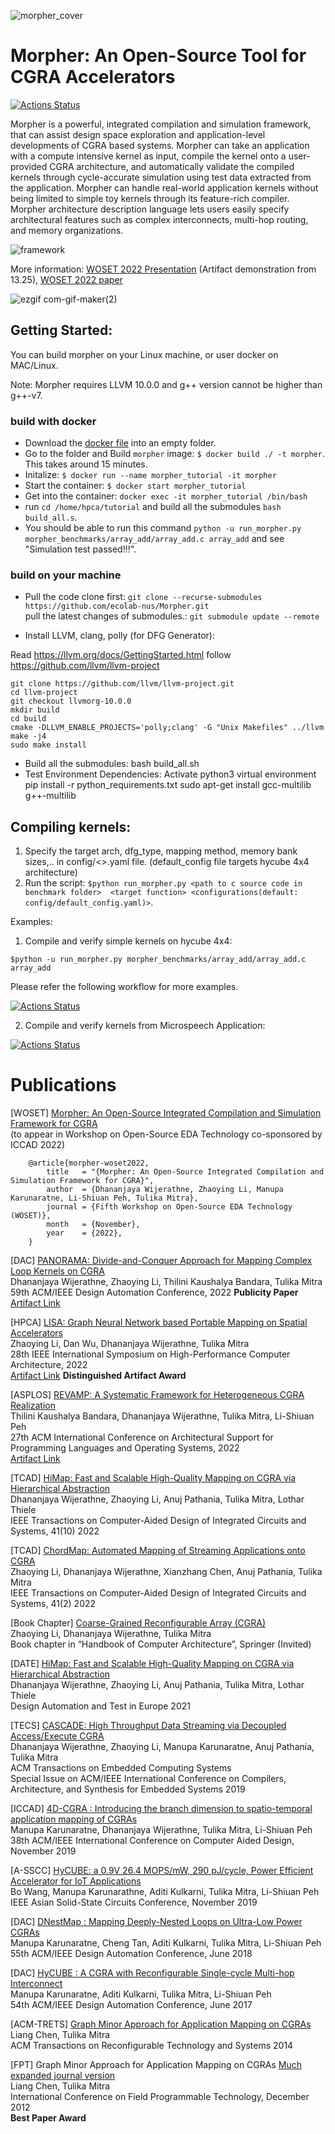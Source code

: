 ![morpher_cover](https://user-images.githubusercontent.com/12274945/198943201-17e9ff67-62b3-445f-bd04-feac08da1601.png)

# Morpher: An Open-Source Tool for CGRA Accelerators 

[![Actions Status](https://github.com/ecolab-nus/morpher/workflows/Build%20and%20Test/badge.svg)](https://github.com/ecolab-nus/morpher/actions)

Morpher is a powerful, integrated compilation and simulation framework, that can assist design space exploration and application-level developments of CGRA based systems. Morpher can take an application with a compute intensive kernel as input, compile the kernel onto a user-provided CGRA architecture, and automatically validate the compiled kernels through cycle-accurate simulation using test data extracted from the application. Morpher can handle real-world application kernels without being limited to simple toy kernels through its feature-rich compiler. Morpher architecture description language
lets users easily specify architectural features such as complex interconnects, multi-hop routing, and memory organizations. 

![framework](https://user-images.githubusercontent.com/12274945/198694251-ab21d639-8999-424a-bc5a-3e7921c638a0.png)

More information:
    [WOSET 2022 Presentation](https://woset-workshop.github.io/Videos/2022/12-Wijerathne-long.mp4) (Artifact demonstration from 13.25), 
    [WOSET 2022 paper](https://woset-workshop.github.io/PDFs/2022/12-Wijerathne-paper.pdf)
    
![ezgif com-gif-maker(2)](https://user-images.githubusercontent.com/12274945/198826823-5230947d-86eb-4493-a6fc-5f43d61ab2b4.gif)


## Getting Started:
You can build morpher on your Linux machine, or user docker on MAC/Linux.

Note: Morpher requires LLVM 10.0.0 and g++ version cannot be higher than g++-v7. 

### build with docker
* Download the [docker file](https://github.com/ecolab-nus/morpher/blob/main/Dockerfile) into an empty folder.
* Go to the folder and Build ``morpher`` image: ``$ docker build ./ -t morpher``. This takes around 15 minutes.
* Initalize: ``$ docker run --name morpher_tutorial -it morpher``
* Start the container: ``$ docker start morpher_tutorial``
* Get into the container: ``docker exec -it morpher_tutorial /bin/bash``
* run ``cd /home/hpca/tutorial`` and build all the submodules ``bash build_all.s``.
* You should be able to run this command ``python -u run_morpher.py morpher_benchmarks/array_add/array_add.c array_add`` and see "Simulation test passed!!!".
 

### build on your machine
* Pull the code
clone first:  `git clone --recurse-submodules  https://github.com/ecolab-nus/Morpher.git` \
pull the latest changes of submodules.:  `git submodule update --remote`


* Install LLVM, clang, polly (for DFG Generator):

Read https://llvm.org/docs/GettingStarted.html
follow https://github.com/llvm/llvm-project

    git clone https://github.com/llvm/llvm-project.git
    cd llvm-project
    git checkout llvmorg-10.0.0
    mkdir build
    cd build
    cmake -DLLVM_ENABLE_PROJECTS='polly;clang' -G "Unix Makefiles" ../llvm
    make -j4
    sudo make install

* Build all the submodules:
    bash build_all.sh
* Test Environment Dependencies:
    Activate python3 virtual environment
    pip install -r python_requirements.txt
    sudo apt-get install gcc-multilib g++-multilib

## Compiling kernels:

1) Specify the target arch, dfg_type, mapping method, memory bank sizes,.. in config/<>.yaml file. (default_config file targets hycube 4x4 architecture)
2) Run the script:  ``$python run_morpher.py <path to c source code in benchmark folder>  <target function> <configurations(default: config/default_config.yaml)>``. 

Examples: 

1. Compile and verify simple kernels on hycube 4x4:

``$python -u run_morpher.py morpher_benchmarks/array_add/array_add.c array_add``

Please refer the following workflow for more examples.

[![Actions Status](https://github.com/ecolab-nus/morpher/workflows/Run%20Examples/badge.svg)](https://github.com/ecolab-nus/morpher/actions)

2. Compile and verify kernels from Microspeech Application:

[![Actions Status](https://github.com/ecolab-nus/morpher/workflows/Run%20Microspeech/badge.svg)](https://github.com/ecolab-nus/morpher/actions)


# Publications

[WOSET] [Morpher: An Open-Source Integrated Compilation and Simulation Framework for CGRA](https://www.comp.nus.edu.sg/~tulika/WOSET_MORPHER_2022.pdf)\
(to appear in Workshop on Open-Source EDA Technology co-sponsored by ICCAD 2022)

        @article{morpher-woset2022,
            title   = "{Morpher: An Open-Source Integrated Compilation and Simulation Framework for CGRA}",
            author  = {Dhananjaya Wijerathne, Zhaoying Li, Manupa Karunaratne, Li-Shiuan Peh, Tulika Mitra},
            journal = {Fifth Workshop on Open-Source EDA Technology (WOSET)},
            month   = {November},
            year    = {2022},
        } 
        
[DAC] [PANORAMA: Divide-and-Conquer Approach for Mapping Complex Loop Kernels on CGRA](https://www.comp.nus.edu.sg/~tulika/DAC22.pdf)\
Dhananjaya Wijerathne, Zhaoying Li, Thilini Kaushalya Bandara, Tulika Mitra\
59th ACM/IEEE Design Automation Conference, 2022 __Publicity Paper__\
[Artifact Link](https://github.com/ecolab-nus/panorama)

[HPCA] [LISA: Graph Neural Network based Portable Mapping on Spatial Accelerators](https://www.comp.nus.edu.sg/~tulika/HPCA_LISA_2022.pdf)\
Zhaoying Li, Dan Wu, Dhananjaya Wijerathne, Tulika Mitra\
28th IEEE International Symposium on High-Performance Computer Architecture, 2022\
[Artifact Link](https://github.com/ecolab-nus/lisa) __Distinguished Artifact Award__

[ASPLOS] [REVAMP: A Systematic Framework for Heterogeneous CGRA Realization](https://www.comp.nus.edu.sg/~tulika/asplos22.pdf)\
Thilini Kaushalya Bandara, Dhananjaya Wijerathne, Tulika Mitra, Li-Shiuan Peh\
27th ACM International Conference on Architectural Support for Programming Languages and Operating Systems, 2022\
[Artifact Link](https://zenodo.org/record/5848404#.YgyrPTFByUk)

[TCAD] [HiMap: Fast and Scalable High-Quality Mapping on CGRA via Hierarchical Abstraction](https://www.comp.nus.edu.sg/~tulika/HiMap-TCAD.pdf)\
Dhananjaya Wijerathne, Zhaoying Li, Anuj Pathania, Tulika Mitra, Lothar Thiele\
IEEE Transactions on Computer-Aided Design of Integrated Circuits and Systems, 41(10) 2022

[TCAD] [ChordMap: Automated Mapping of Streaming Applications onto CGRA](https://ieeexplore.ieee.org/document/9351547)\
Zhaoying Li, Dhananjaya Wijerathne, Xianzhang Chen, Anuj Pathania, Tulika Mitra\
IEEE Transactions on Computer-Aided Design of Integrated Circuits and Systems, 41(2) 2022

[Book Chapter] [Coarse-Grained Reconfigurable Array (CGRA)](https://www.comp.nus.edu.sg/~tulika/CGRA-Survey.pdf)\
Zhaoying Li, Dhananjaya Wĳerathne, Tulika Mitra\
Book chapter in “Handbook of Computer Architecture”, Springer (Invited)

[DATE] [HiMap: Fast and Scalable High-Quality Mapping on CGRA via Hierarchical Abstraction](https://www.comp.nus.edu.sg/~tulika/HiMap_DATE_2021.pdf)\
Dhananjaya Wijerathne, Zhaoying Li, Anuj Pathania, Tulika Mitra, Lothar Thiele\
Design Automation and Test in Europe 2021

[TECS] [CASCADE: High Throughput Data Streaming via Decoupled Access/Execute CGRA](https://www.comp.nus.edu.sg/~tulika/TECS-CASCADE19.pdf)\
Dhananjaya Wijerathne, Zhaoying Li, Manupa Karunaratne, Anuj Pathania, Tulika Mitra\
ACM Transactions on Embedded Computing Systems\
Special Issue on ACM/IEEE International Conference on Compilers, Architecture, and Synthesis for Embedded Systems 2019

[ICCAD] [4D-CGRA : Introducing the branch dimension to spatio-temporal application mapping of CGRAs](https://www.comp.nus.edu.sg/~tulika/4D-CGRA-ICCAD19.pdf)\
Manupa Karunaratne, Dhananjaya Wijerathne, Tulika Mitra, Li-Shiuan Peh\
38th ACM/IEEE International Conference on Computer Aided Design, November 2019

[A-SSCC] [HyCUBE: a 0.9V 26.4 MOPS/mW, 290 pJ/cycle, Power Efficient Accelerator for IoT Applications](https://www.comp.nus.edu.sg/~tulika/Hycube_for_ASSCC_2019.pdf)\
Bo Wang, Manupa Karunarathne, Aditi Kulkarni, Tulika Mitra, Li-Shiuan Peh\
IEEE Asian Solid-State Circuits Conference, November 2019

[DAC] [DNestMap : Mapping Deeply-Nested Loops on Ultra-Low Power CGRAs](https://www.comp.nus.edu.sg/~tulika/DAC18-CGRA.pdf)\
Manupa Karunaratne, Cheng Tan, Aditi Kulkarni, Tulika Mitra, Li-Shiuan Peh\
55th ACM/IEEE Design Automation Conference, June 2018

[DAC] [HyCUBE : A CGRA with Reconfigurable Single-cycle Multi-hop Interconnect](https://www.comp.nus.edu.sg/~tulika/DAC17.pdf)\
Manupa Karunaratne, Aditi Kulkarni, Tulika Mitra, Li-Shiuan Peh\
54th ACM/IEEE Design Automation Conference, June 2017

[ACM-TRETS] [Graph Minor Approach for Application Mapping on CGRAs](https://www.comp.nus.edu.sg/~tulika/TRETS14.pdf)\
Liang Chen, Tulika Mitra\
ACM Transactions on Reconfigurable Technology and Systems 2014

[FPT] Graph Minor Approach for Application Mapping on CGRAs [Much expanded journal version](https://www.comp.nus.edu.sg/~tulika/TRETS14.pdf)\
Liang Chen, Tulika Mitra\
International Conference on Field Programmable Technology, December 2012\
__Best Paper Award__


